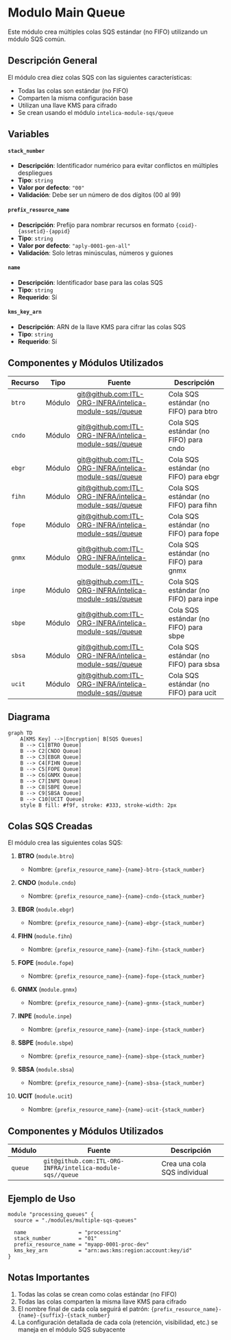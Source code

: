 # Modulo Main Queue

Este módulo crea múltiples colas SQS estándar (no FIFO) utilizando un módulo SQS común.

## Descripción General

El módulo crea diez colas SQS con las siguientes características:

- Todas las colas son estándar (no FIFO)
- Comparten la misma configuración base
- Utilizan una llave KMS para cifrado
- Se crean usando el módulo `intelica-module-sqs/queue`

## Variables

#### `stack_number`

- **Descripción**: Identificador numérico para evitar conflictos en múltiples despliegues
- **Tipo**: `string`
- **Valor por defecto**: `"00"`
- **Validación**: Debe ser un número de dos dígitos (00 al 99)

#### `prefix_resource_name`

- **Descripción**: Prefijo para nombrar recursos en formato `{coid}-{assetid}-{appid}`
- **Tipo**: `string`
- **Valor por defecto**: `"aply-0001-gen-all"`
- **Validación**: Solo letras minúsculas, números y guiones

#### `name`

- **Descripción**: Identificador base para las colas SQS
- **Tipo**: `string`
- **Requerido**: Sí

#### `kms_key_arn`

- **Descripción**: ARN de la llave KMS para cifrar las colas SQS
- **Tipo**: `string`
- **Requerido**: Sí

## Componentes y Módulos Utilizados

| Recurso | Tipo   | Fuente                                                                                                                          | Descripción                           |
|---------|--------|---------------------------------------------------------------------------------------------------------------------------------|---------------------------------------|
| `btro`  | Módulo | [git@github.com:ITL-ORG-INFRA/intelica-module-sqs//queue](https://github.com/ITL-ORG-INFRA/intelica-module-sqs/tree/main/queue) | Cola SQS estándar (no FIFO) para btro |
| `cndo`  | Módulo | [git@github.com:ITL-ORG-INFRA/intelica-module-sqs//queue](https://github.com/ITL-ORG-INFRA/intelica-module-sqs/tree/main/queue) | Cola SQS estándar (no FIFO) para cndo |
| `ebgr`  | Módulo | [git@github.com:ITL-ORG-INFRA/intelica-module-sqs//queue](https://github.com/ITL-ORG-INFRA/intelica-module-sqs/tree/main/queue) | Cola SQS estándar (no FIFO) para ebgr |
| `fihn`  | Módulo | [git@github.com:ITL-ORG-INFRA/intelica-module-sqs//queue](https://github.com/ITL-ORG-INFRA/intelica-module-sqs/tree/main/queue) | Cola SQS estándar (no FIFO) para fihn |
| `fope`  | Módulo | [git@github.com:ITL-ORG-INFRA/intelica-module-sqs//queue](https://github.com/ITL-ORG-INFRA/intelica-module-sqs/tree/main/queue) | Cola SQS estándar (no FIFO) para fope |
| `gnmx`  | Módulo | [git@github.com:ITL-ORG-INFRA/intelica-module-sqs//queue](https://github.com/ITL-ORG-INFRA/intelica-module-sqs/tree/main/queue) | Cola SQS estándar (no FIFO) para gnmx |
| `inpe`  | Módulo | [git@github.com:ITL-ORG-INFRA/intelica-module-sqs//queue](https://github.com/ITL-ORG-INFRA/intelica-module-sqs/tree/main/queue) | Cola SQS estándar (no FIFO) para inpe |
| `sbpe`  | Módulo | [git@github.com:ITL-ORG-INFRA/intelica-module-sqs//queue](https://github.com/ITL-ORG-INFRA/intelica-module-sqs/tree/main/queue) | Cola SQS estándar (no FIFO) para sbpe |
| `sbsa`  | Módulo | [git@github.com:ITL-ORG-INFRA/intelica-module-sqs//queue](https://github.com/ITL-ORG-INFRA/intelica-module-sqs/tree/main/queue) | Cola SQS estándar (no FIFO) para sbsa |
| `ucit`  | Módulo | [git@github.com:ITL-ORG-INFRA/intelica-module-sqs//queue](https://github.com/ITL-ORG-INFRA/intelica-module-sqs/tree/main/queue) | Cola SQS estándar (no FIFO) para ucit |

## Diagrama

```mermaid
graph TD
    A[KMS Key] -->|Encryption| B[SQS Queues]
    B --> C1[BTRO Queue]
    B --> C2[CNDO Queue]
    B --> C3[EBGR Queue]
    B --> C4[FIHN Queue]
    B --> C5[FOPE Queue]
    B --> C6[GNMX Queue]
    B --> C7[INPE Queue]
    B --> C8[SBPE Queue]
    B --> C9[SBSA Queue]
    B --> C10[UCIT Queue]
    style B fill: #f9f, stroke: #333, stroke-width: 2px
```

## Colas SQS Creadas

El módulo crea las siguientes colas SQS:

1. **BTRO** (`module.btro`)
    - Nombre: `{prefix_resource_name}-{name}-btro-{stack_number}`

2. **CNDO** (`module.cndo`)
    - Nombre: `{prefix_resource_name}-{name}-cndo-{stack_number}`

3. **EBGR** (`module.ebgr`)
    - Nombre: `{prefix_resource_name}-{name}-ebgr-{stack_number}`

4. **FIHN** (`module.fihn`)
    - Nombre: `{prefix_resource_name}-{name}-fihn-{stack_number}`

5. **FOPE** (`module.fope`)
    - Nombre: `{prefix_resource_name}-{name}-fope-{stack_number}`

6. **GNMX** (`module.gnmx`)
    - Nombre: `{prefix_resource_name}-{name}-gnmx-{stack_number}`

7. **INPE** (`module.inpe`)
    - Nombre: `{prefix_resource_name}-{name}-inpe-{stack_number}`

8. **SBPE** (`module.sbpe`)
    - Nombre: `{prefix_resource_name}-{name}-sbpe-{stack_number}`

9. **SBSA** (`module.sbsa`)
    - Nombre: `{prefix_resource_name}-{name}-sbsa-{stack_number}`

10. **UCIT** (`module.ucit`)
    - Nombre: `{prefix_resource_name}-{name}-ucit-{stack_number}`

## Componentes y Módulos Utilizados

| Módulo  | Fuente                                                    | Descripción                  |
|---------|-----------------------------------------------------------|------------------------------|
| `queue` | `git@github.com:ITL-ORG-INFRA/intelica-module-sqs//queue` | Crea una cola SQS individual |

## Ejemplo de Uso

```hcl
module "processing_queues" {
  source = "./modules/multiple-sqs-queues"

  name                 = "processing"
  stack_number         = "01"
  prefix_resource_name = "myapp-0001-proc-dev"
  kms_key_arn          = "arn:aws:kms:region:account:key/id"
}
```

## Notas Importantes

1. Todas las colas se crean como colas estándar (no FIFO)
2. Todas las colas comparten la misma llave KMS para cifrado
3. El nombre final de cada cola seguirá el patrón: `{prefix_resource_name}-{name}-{suffix}-{stack_number}`
4. La configuración detallada de cada cola (retención, visibilidad, etc.) se maneja en el módulo SQS subyacente

